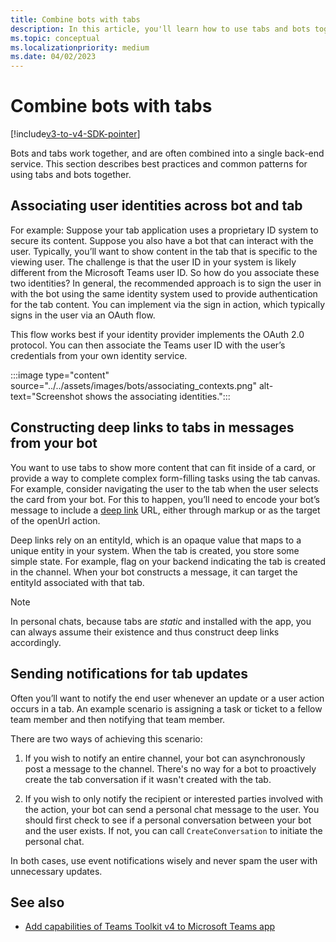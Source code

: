 ```yaml
---
title: Combine bots with tabs
description: In this article, you'll learn how to use tabs and bots together, constructing deep links to tabs in messages from your bot, and teams bots tabs development
ms.topic: conceptual
ms.localizationpriority: medium
ms.date: 04/02/2023
---
```

# Combine bots with tabs

[!include[v3-to-v4-SDK-pointer](~/includes/v3-to-v4-pointer-bots.md)]

Bots and tabs work together, and are often combined into a single back-end service. This section describes best practices and common patterns for using tabs and bots together.

## Associating user identities across bot and tab

For example:
Suppose your tab application uses a proprietary ID system to secure its content. Suppose you also have a bot that can interact with the user. Typically, you’ll want to show content in the tab that is specific to the viewing user. The challenge is that the user ID in your system is likely different from the Microsoft Teams user ID. So how do you associate these two identities?
In general, the recommended approach is to sign the user in with the bot using the same identity system used to provide authentication for the tab content. You can implement via the sign in action, which typically signs in the user via an OAuth flow.

This flow works best if your identity provider implements the OAuth 2.0 protocol. You can then associate the Teams user ID with the user’s credentials from your own identity service.

   :::image type="content" source="../../assets/images/bots/associating_contexts.png" alt-text="Screenshot shows the associating identities.":::

## Constructing deep links to tabs in messages from your bot

You want to use tabs to show more content that can fit inside of a card, or provide a way to complete complex form-filling tasks using the tab canvas. For example, consider navigating the user to the tab when the user selects the card from your bot. For this to happen, you’ll need to encode your bot’s message to include a [deep link](~/concepts/build-and-test/deep-links.md) URL, either through markup or as the target of the openUrl action.

Deep links rely on an entityId, which is an opaque value that maps to a unique entity in your system. When the tab is created, you store some simple state. For example, flag on your backend indicating the tab is created in the channel. When your bot constructs a message, it can target the entityId associated with that tab.

> [!NOTE]
> In personal chats, because tabs are *static* and installed with the app, you can always assume their existence and thus construct deep links accordingly.

## Sending notifications for tab updates

Often you’ll want to notify the end user whenever an update or a user action occurs in a tab. An example scenario is assigning a task or ticket to a fellow team member and then notifying that team member.

There are two ways of achieving this scenario:

1. If you wish to notify an entire channel, your bot can asynchronously post a message to the channel. There's no way for a bot to proactively create the tab conversation if it wasn't created with the tab.

2. If you wish to only notify the recipient or interested parties involved with the action, your bot can send a personal chat message to the user. You should first check to see if a personal conversation between your bot and the user exists. If not, you can call `CreateConversation` to initiate the personal chat.

In both cases, use event notifications wisely and never spam the user with unnecessary updates.

## See also

* [Add capabilities of Teams Toolkit v4 to Microsoft Teams app](../../toolkit/toolkit-v4/add-capability-v4.md)
